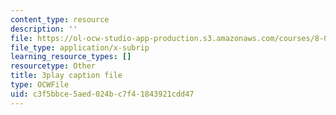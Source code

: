 ```yaml
---
content_type: resource
description: ''
file: https://ol-ocw-studio-app-production.s3.amazonaws.com/courses/8-01sc-classical-mechanics-fall-2016/c3f5bbce5aed024bc7f41843921cdd47_mHVnpuhfpvI.srt
file_type: application/x-subrip
learning_resource_types: []
resourcetype: Other
title: 3play caption file
type: OCWFile
uid: c3f5bbce-5aed-024b-c7f4-1843921cdd47
---
```

